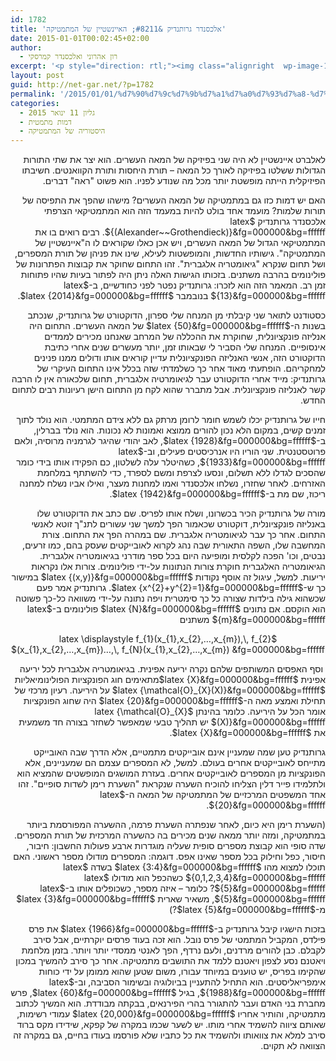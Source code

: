 ```yaml
---
id: 1782
title: 'אלכסנדר גרותנדיק &#8211; האיינשטיין של המתמטיקה'
date: 2015-01-01T00:02:45+02:00
author:
  - רון אהרוני ואלכסנדר קמרסקי
excerpt: '<p style="direction: rtl;"><img class="alignright  wp-image-1830" src="http://net-gar.net/wp-content/uploads/2015/01/alexanderGrotdnik.jpg" alt="alexanderGrotdnik" width="92" height="112" />לאלברט איינשטיין לא היה שני בפיזיקה של המאה העשרים. הוא יצר את שתי התורות הגדולות ששלטו בפיזיקה לאורך כל המאה - תורת היחסות ותורת הקוואנטים. האם יש דמות כזו גם במתמטיקה של המאה העשרים? מישהו שהפך את התפיסה של תורות שלמות? מועמד אחד בולט להיות במעמד הזה הוא המתמטיקאי הצרפתי אלכסנדר גרותנדיק. רבים רואים בו את המתמטיקאי הגדול של המאה העשרים, ויש אכן כאלו שקוראים לו ה"איינשטיין של המתמטיקה".</p>'
layout: post
guid: http://net-gar.net/?p=1782
permalink: '/2015/01/01/%d7%90%d7%9c%d7%9b%d7%a1%d7%a0%d7%93%d7%a8-%d7%92%d7%a8%d7%95%d7%aa%d7%a0%d7%93%d7%99%d7%a7-%d7%94%d7%90%d7%99%d7%99%d7%a0%d7%a9%d7%98%d7%99%d7%99%d7%9f-%d7%a9%d7%9c-%d7%94%d7%9e%d7%aa%d7%9e%d7%98/'
categories:
  - גליון 11 ינואר 2015
  - דמות מתמטית
  - היסטוריה של המתמטיקה
---
```

<p style="direction: rtl;">
  לאלברט איינשטיין לא היה שני בפיזיקה של המאה העשרים. הוא יצר את שתי התורות הגדולות ששלטו בפיזיקה לאורך כל המאה &#8211; תורת היחסות ותורת הקוואנטים. חשיבתו הפיזיקלית הייתה מופשטת יותר מכל מה שנודע לפניו. הוא פשוט "ראה" דברים.
</p>

<p style="direction: rtl;">
  האם יש דמות כזו גם במתמטיקה של המאה העשרים? מישהו שהפך את התפיסה של תורות שלמות? מועמד אחד בולט להיות במעמד הזה הוא המתמטיקאי הצרפתי אלכסנדר גרותנדיק $latex {(Alexander~~Grothendieck)}&fg=000000&bg=ffffff$. רבים רואים בו את המתמטיקאי הגדול של המאה העשרים, ויש אכן כאלו שקוראים לו ה"איינשטיין של המתמטיקה". גישותיו החדשות, והמופשטות לעילא, שינו את פניהן של תורת המספרים, ושל תחום שנקרא "גיאומטריה אלגברית". זהו התחום שחוקר את קבוצות הפתרונות של פולינומים בהרבה משתנים. בזכותו הגישות האלה ניתן היה לפתור בעיות שהיו פתוחות זמן רב. המאמר הזה הוא לזכרו: גרותנדיק נפטר לפני כחודשיים, ב-$latex {13}&fg=000000&bg=ffffff$ בנובמבר $latex {2014}&fg=000000&bg=ffffff$.
</p>

<p style="direction: rtl;">
  כסטודנט לתואר שני קיבלתי מן המנחה שלי ספרון, הדוקטורט של גרותנדיק, שנכתב בשנות ה-$latex {50}&fg=000000&bg=ffffff$ של המאה העשרים. התחום היה אנליזה פונקציונלית, שחוקרת את ההכללה של המרחב שאנחנו מכירים לממדים אינסופיים. המנחה שלי הסביר לי שבאותו זמן, יותר מעשרים שנים אחרי כתיבת הדוקטורט הזה, אנשי האנליזה הפונקציונלית עדיין קוראים אותו ודולים ממנו פנינים למחקריהם. הופתעתי מאוד אחר כך כשלמדתי שזה בכלל אינו התחום העיקרי של גרותנדיק: מייד אחרי הדוקטורט עבר לגיאומרטיה אלגברית, תחום שלכאורה אין לו הרבה קשר לאנליזה פונקציונלית. אבל מתברר שהוא לקח מן התחום הישן רעיונות רבים לתחום החדש.
</p>

<p style="direction: rtl;">
  חייו של גרותנדיק יכלו לשמש חומר לרומן מרתק גם ללא צידם המתמטי. הוא נולד לתוך זמנים קשים, במקום הלא נכון להורים ממוצא ואמונות לא נכונות. הוא נולד בברלין, ב-$latex {1928}&fg=000000&bg=ffffff$, לאב יהודי שהיגר לגרמניה מרוסיה, ולאם פרוטסטנטית. שני הוריו היו אנרכיסטים פעילים, וב-$latex {1933}&fg=000000&bg=ffffff$, כשהיטלר עלה לשלטון, כם הפקידו אותו בידי כומר שהסכים לגדלו ללא תשלום, ונסעו לצרפת ומשם לספרד, כדי להשתתף במלחמת האזרחים. לאחר שחזרו, נשלחו אלכסנדר ואמו למחנות מעצר, ואילו אביו נשלח למחנה ריכוז, שם מת ב-$latex {1942}&fg=000000&bg=ffffff$.
</p>

<p style="direction: rtl;">
  מורה של גרותנדיק הכיר בכשרונו, ושלח אותו לפריס. שם כתב את הדוקטורט שלו באנליזה פונקציונלית, דוקטורט שכאמור הפך למשך שני עשורים לתנ"ך זוטא לאנשי התחום. אחר כך עבר לגיאומטריה אלגברית. שם במהרה הפך את התחום. צורת המחשבה שלו, השפה התאורית שבה נהג לקרוא לאובייקטים שעסק בהם, כמו זרעים, נבטים, וכו' הפכה לקלסית ומופיעה היום בכל ספר מודרני בגיאומטריה אלגברית. הגיאומטריה האלגברית חוקרת צורות הנתונות על-ידי פולינומים. צורות אלו נקראות יריעות. למשל, עיגול זה אוסף נקודות $latex {(x,y)}&fg=000000&bg=ffffff$ במישור כך ש-$latex {x^{2}+y^{2}=1}&fg=000000&bg=ffffff$. גרותנדיק אמר פעם שכשהוא גילה בילדות שצורה כל כך סימטרית ויפה נתונה על-ידי משוואה כל-כך פשוטה הוא הוקסם. אם נתונים $latex {N}&fg=000000&bg=ffffff$ פולינומים ב-$latex {m}&fg=000000&bg=ffffff$ משתנים
</p>

<p style="direction: rtl;" align="center">
  $latex \displaystyle f_{1}(x_{1},x_{2},&#8230;,x_{m}),\, f_{2}(x_{1},x_{2},&#8230;,x_{m})&#8230;,\, f_{N}(x_{1},x_{2},&#8230;,x_{m}) &fg=000000&bg=ffffff$
</p>

<p style="direction: rtl;">
   וסף האפסים המשותפים שלהם נקרה יריעה אפינית. בגיאומטריה אלגברית לכל יריעה אפינית $latex {X}&fg=000000&bg=ffffff$מתאימים חוג הפונקציות הפולינומיאליות $latex {\mathcal{O}_{X}(X)}&fg=000000&bg=ffffff$ על היריעה. רעיון מרכזי של תחילת ואמצע מאה ה-$latex {20}&fg=000000&bg=ffffff$ היה שחוג הפונקציות אומר הכל על היריעה. כלומר בהינתן $latex {\mathcal{O}_{X}(X)}&fg=000000&bg=ffffff$ יש תהליך טבעי שמאפשר לשחזר בצורה חד משמעית את $latex {X}&fg=000000&bg=ffffff$.
</p>

<p style="direction: rtl;">
  גרותנדיק טען שמה שמעניין אינם אובייקטים מתמטיים, אלא הדרך שבה האובייקט מתייחס לאובייקטים אחרים בעולם. למשל, לא המספרים עצמם הם שמעניינים, אלא הפונקציות מן המספרים לאובייקטים אחרים. בעזרת המושגים המופשטים שהמציא הוא ולתלמידו פייר דלין הצליחו להוכיח השערה שנקראת "השערת רימן לשדות סופיים". זהו אחד המשפטים המרכזיים של המתמטיקה של המאה ה-$latex {20}&fg=000000&bg=ffffff$.
</p>

<p style="direction: rtl;">
  (השערת רימן היא כיום, לאחר שנפתרה השערת פרמה, ההשערה המפורסמת ביותר במתמטיקה, ומזה יותר ממאה שנים מכירים בה כהשערה המרכזית של תורת המספרים. שדה סופי הוא קבוצת מספרים סופית שעליה מוגדרות ארבע פעולות החשבון: חיבור, חיסור, כפל וחילוק בכל מספר שאינו אפס. דוגמה: המספרים מודולו מספר ראשוני. האם תוכלו למצוא מהו $latex {3:4}&fg=000000&bg=ffffff$ בשדה $latex {0,1,2,3,4}&fg=000000&bg=ffffff$ כשהכפל הוא מודולו $latex {5}&fg=000000&bg=ffffff$? כלומר &#8211; איזה מספר, כשכופלים אותו ב-$latex {5}&fg=000000&bg=ffffff$, משאיר שארית $latex {3}&fg=000000&bg=ffffff$ מ-$latex {5}&fg=000000&bg=ffffff$?)
</p>

<p style="direction: rtl;">
  בזכות הישגיו קיבל גרותנדיק ב-$latex {1966}&fg=000000&bg=ffffff$ את פרס פילדס, המקביל המתמטי של פרס נובל. הוא זכה בעוד פרסים יוקרתיים, אבל סירב לקבלם. כבן להורים מרדנים, ולעם נרדף, הפך לאנטי ממסדי יותר ויותר. בזמן מלחמת ויאטנם נסע לצפון ויאטנם ללמד את התושבים מתמטיקה. אחר כך סירב להמשיך במכון שהקימו בפריס, יש טוענים במיוחד עבורו, משום שטען שהוא ממומן על ידי כוחות אימפריאליסטים. הוא התחיל להתעניין בביולוגיה ובשימור הסביבה, וב-$latex {1988}&fg=000000&bg=ffffff$, בגיל $latex {60}&fg=000000&bg=ffffff$, פרש מחברת בני האדם ועבר להתגורר בהרי הפירנאים, בבקתה מבודדת. הוא המשיך לכתוב מתמטיקה, והותיר אחריו $latex {20,000}&fg=000000&bg=ffffff$ עמודי רשימות, שאותם ציווה להשמיד אחרי מותו. יש לשער שכמו במקרה של קפקא, שידידו מקס ברוד סירב למלא את צוואותו ולהשמיד את כל כתביו שלא פורסמו בעודו בחיים, גם במקרה זה הצוואה לא תקוים.
</p>